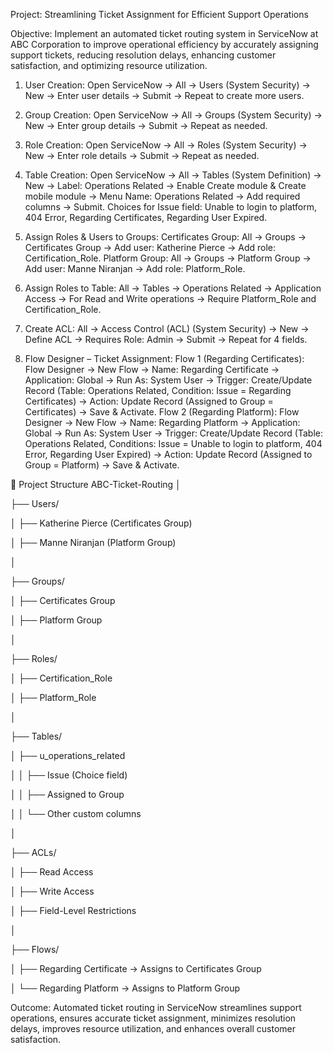 
Project: Streamlining Ticket Assignment for Efficient Support Operations

Objective: Implement an automated ticket routing system in ServiceNow at ABC Corporation to improve operational efficiency by accurately assigning support tickets, reducing resolution delays, enhancing customer satisfaction, and optimizing resource utilization.

1. User Creation: Open ServiceNow → All → Users (System Security) → New → Enter user details → Submit → Repeat to create more users.

2. Group Creation: Open ServiceNow → All → Groups (System Security) → New → Enter group details → Submit → Repeat as needed.

3. Role Creation: Open ServiceNow → All → Roles (System Security) → New → Enter role details → Submit → Repeat as needed.

4. Table Creation: Open ServiceNow → All → Tables (System Definition) → New → Label: Operations Related → Enable Create module & Create mobile module → Menu Name: Operations Related → Add required columns → Submit.
Choices for Issue field: Unable to login to platform, 404 Error, Regarding Certificates, Regarding User Expired.

5. Assign Roles & Users to Groups:
Certificates Group: All → Groups → Certificates Group → Add user: Katherine Pierce → Add role: Certification_Role.
Platform Group: All → Groups → Platform Group → Add user: Manne Niranjan → Add role: Platform_Role.

6. Assign Roles to Table: All → Tables → Operations Related → Application Access → For Read and Write operations → Require Platform_Role and Certification_Role.

7. Create ACL: All → Access Control (ACL) (System Security) → New → Define ACL → Requires Role: Admin → Submit → Repeat for 4 fields.

8. Flow Designer – Ticket Assignment:
Flow 1 (Regarding Certificates): Flow Designer → New Flow → Name: Regarding Certificate → Application: Global → Run As: System User → Trigger: Create/Update Record (Table: Operations Related, Condition: Issue = Regarding Certificates) → Action: Update Record (Assigned to Group = Certificates) → Save & Activate.
Flow 2 (Regarding Platform): Flow Designer → New Flow → Name: Regarding Platform → Application: Global → Run As: System User → Trigger: Create/Update Record (Table: Operations Related, Conditions: Issue = Unable to login to platform, 404 Error, Regarding User Expired) → Action: Update Record (Assigned to Group = Platform) → Save & Activate.

📂 Project Structure 
ABC-Ticket-Routing
│


├── Users/


│   ├── Katherine Pierce (Certificates Group)


│   ├── Manne Niranjan (Platform Group)


│


├── Groups/


│   ├── Certificates Group


│   ├── Platform Group


│


├── Roles/


│   ├── Certification_Role


│   ├── Platform_Role


│


├── Tables/


│   ├── u_operations_related


│   │   ├── Issue (Choice field)


│   │   ├── Assigned to Group


│   │   └── Other custom columns


│


├── ACLs/


│   ├── Read Access


│   ├── Write Access


│   ├── Field-Level Restrictions


│


├── Flows/


│   ├── Regarding Certificate → Assigns to Certificates Group


│   └── Regarding Platform → Assigns to Platform Group




Outcome: Automated ticket routing in ServiceNow streamlines support operations, ensures accurate ticket assignment, minimizes resolution delays, improves resource utilization, and enhances overall customer satisfaction.

